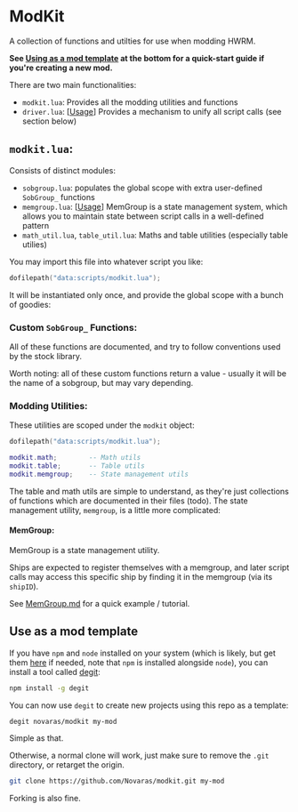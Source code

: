 # ModKit

A collection of functions and utilties for use when modding HWRM.

**See [Using as a mod template](#use-as-a-mod-template) at the bottom for a quick-start guide if you're creating a new mod.**

There are two main functionalities:

- `modkit.lua`: Provides all the modding utilities and functions
- `driver.lua`: [[Usage](Driver.md)] Provides a mechanism to unify all script calls (see section below)

## `modkit.lua`:

Consists of distinct modules:

- `sobgroup.lua`: populates the global scope with extra user-defined `SobGroup_` functions
- `memgroup.lua`: [[Usage](MemGroup.md)] MemGroup is a state management system, which allows you to maintain state between script calls in a well-defined pattern
- `math_util.lua`, `table_util.lua`: Maths and table utilities (especially table utilies)

You may import this file into whatever script you like:

```lua
dofilepath("data:scripts/modkit.lua");
```

It will be instantiated only once, and provide the global scope with a bunch of goodies:

### Custom `SobGroup_` Functions:

All of these functions are documented, and try to follow conventions used by the stock library.

Worth noting: all of these custom functions return a value - usually it will be the name of a sobgroup, but may vary depending.

### Modding Utilities:

These utilities are scoped under the `modkit` object:

```lua
dofilepath("data:scripts/modkit.lua");

modkit.math;		-- Math utils
modkit.table;		-- Table utils
modkit.memgroup;	-- State management utils
```

The table and math utils are simple to understand, as they're just collections of functions which are documented in their files (todo). The state management utility, `memgroup`, is a little more complicated:

#### MemGroup:

MemGroup is a state management utility.

Ships are expected to register themselves with a memgroup, and later script calls may access this specific ship by finding it in the memgroup (via its `shipID`).

See [MemGroup.md](MemGroup.md) for a quick example / tutorial.

## Use as a mod template

If you have `npm` and `node` installed on your system (which is likely, but get them [here](https://nodejs.org/en/) if needed, note that `npm` is installed alongside `node`), you can install a tool called [degit](https://www.npmjs.com/package/degit):

```bash
npm install -g degit
```

You can now use `degit` to create new projects using this repo as a template:

```bash
degit novaras/modkit my-mod
```

Simple as that.

Otherwise, a normal clone will work, just make sure to remove the `.git` directory, or retarget the origin.

```bash 
git clone https://github.com/Novaras/modkit.git my-mod
```

Forking is also fine.